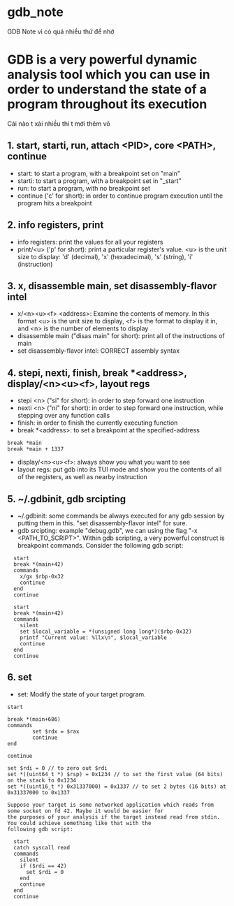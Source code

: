 # gdb_note
GDB Note vì có quá nhiều thứ để nhớ

# GDB is a very powerful dynamic analysis tool which you can use in order to understand the state of a program throughout its execution
Cái nào t xài nhiều thì t mới thêm vô

## 1. start, starti, run, attach \<PID\>, core \<PATH\>, continue
- start: to start a program, with a breakpoint set on "main"
- starti: to start a program, with a breakpoint set in "_start"
- run: to start a program, with no breakpoint set
- continue ('c' for short): in order to continue program execution until the program hits a breakpoint

## 2. info registers, print
- info registers: print the values for all your registers
- print/\<u\> ('p' for short): print a particular register's value. \<u\> is the unit size to display: 'd' (decimal), 'x' (hexadecimal), 's' (string), 'i' (instruction)

## 3. x, disassemble main, set disassembly-flavor intel
- x/\<n\>\<u\>\<f\> \<address\>: Examine the contents of memory. In this format \<u\> is the unit size to display, \<f\> is the format to display it in, and \<n\> is the number of elements to display
- disassemble main ("disas main" for short): print all of the instructions of main
- set disassembly-flavor intel: CORRECT assembly syntax

## 4. stepi, nexti, finish, break *\<address\>, display/\<n\>\<u\>\<f\>, layout regs
- stepi \<n\> ("si" for short): in order to step forward one instruction
- nexti \<n\> ("ni" for short): in order to step forward one instruction, while stepping over any function calls
- finish: in order to finish the currently executing function
- break *\<address\>: to set a breakpoint at the specified-address
```
break *main
break *main + 1337
```
- display/\<n\>\<u\>\<f\>: always show you what you want to see
- layout regs: put gdb into its TUI mode and show you the contents of all of the registers, as well as nearby instruction

## 5. ~/.gdbinit, gdb srcipting
- ~/.gdbinit: some commands be always executed for any gdb session by putting them in this. "set disassembly-flavor intel" for sure.
- gdb srcipting: example "debug.gdb", we can using the flag "-x \<PATH_TO_SCRIPT\>". Within gdb scripting, a very powerful construct is breakpoint commands. Consider the following gdb script:
```
  start
  break *(main+42)
  commands
    x/gx $rbp-0x32
    continue
  end
  continue
```
```
  start
  break *(main+42)
  commands
    silent
    set $local_variable = *(unsigned long long*)($rbp-0x32)
    printf "Current value: %llx\n", $local_variable
    continue
  end
  continue
```
## 6. set
- set: Modify the state of your target program.
```
start

break *(main+686)
commands
        set $rdx = $rax
        continue
end

continue
```
```
set $rdi = 0 // to zero out $rdi
set *((uint64_t *) $rsp) = 0x1234 // to set the first value (64 bits) on the stack to 0x1234
set *((uint16_t *) 0x31337000) = 0x1337 // to set 2 bytes (16 bits) at 0x31337000 to 0x1337
```
```
Suppose your target is some networked application which reads from some socket on fd 42. Maybe it would be easier for
the purposes of your analysis if the target instead read from stdin. You could achieve something like that with the
following gdb script:

  start
  catch syscall read
  commands
    silent
    if ($rdi == 42)
      set $rdi = 0
    end
    continue
  end
  continue
```
